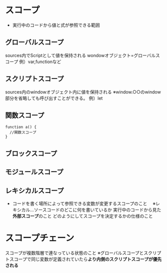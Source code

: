 # スコープ
- 実行中のコードから値と式が参照できる範囲

## グローバルスコープ
sources内でScriptとして値を保持される
wondowオブジェクト=グローバルスコープ
例）var,functionなど
## スクリプトスコープ
sources内のwindowオブジェクト内に値を保持される
※window.○○のwindow部分を省略しても呼び出すことができる。
例）let
## 関数スコープ
    function a() {
      //関数スコープ
    }

## ブロックスコープ
## モジュールスコープ

## レキシカルスコープ
- コードを書く場所によって参照できる変数が変更するスコープのこと
　※レキシカル…ソースコードのどこに何を書いているか
実行中のコードから見た**外部スコープ**のこと
どのようにしてスコープを決定するかの仕様のこと

# スコープチェーン
スコープが複数階層で連なっている状態のこと
※グローバルスコープとスクリプトスコープで同じ変数が定義されていたら**より内側のスクリプトスコープが優先される**
